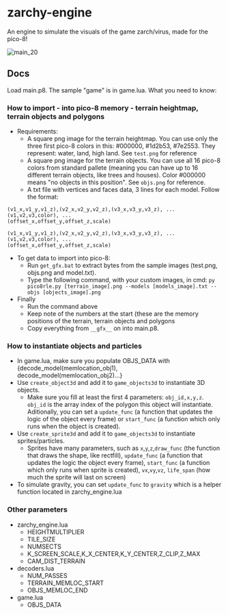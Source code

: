 # zarchy-engine
An engine to simulate the visuals of the game zarch/virus, made for the pico-8!

![main_20](https://user-images.githubusercontent.com/67443565/143341982-fab1b6e7-0459-48ba-b92e-462b44c1f3da.gif)

## Docs

Load main.p8. The sample "game" is in game.lua. What you need to know:

### How to import - into pico-8 memory - terrain heightmap, terrain objects and polygons

- Requirements:
  - A square png image for the terrain heightmap. You can use only the three first pico-8 colors in this: #000000, #1d2b53, #7e2553. They represent: water, land, high land. See ```test.png``` for reference
  - A square png image for the terrain objects. You can use all 16 pico-8 colors from standard pallete (meaning you can have up to 16 different terrain objects, like trees and houses). Color #000000 means "no objects in this position". See ```objs.png``` for reference.
  - A txt file with vertices and faces data, 3 lines for each model. Follow the format:
```
(v1_x,v1_y,v1_z),(v2_x,v2_y,v2_z),(v3_x,v3_y,v3_z), ...
(v1,v2,v3,color), ...
(offset_x,offset_y,offset_z,scale)

(v1_x,v1_y,v1_z),(v2_x,v2_y,v2_z),(v3_x,v3_y,v3_z), ...
(v1,v2,v3,color), ...
(offset_x,offset_y,offset_z,scale)
```

- To get data to import into pico-8:
  - Run ```get_gfx.bat``` to extract bytes from the sample images (test.png, objs.png and model.txt).
  - Type the following command, with your custom images, in cmd:
    ```py pico8rle.py [terrain_image].png --models [models_image].txt --objs [objects_image].png```
- Finally
  - Run the command above 
  - Keep note of the numbers at the start (these are the memory positions of the terrain, terrain objects and polygons
  - Copy everything from ```__gfx__``` on into main.p8.

### How to instantiate objects and particles
- In game.lua, make sure you populate OBJS_DATA with {decode_model(memlocation_obj1), decode_model(memlocation_obj2)...}
- Use ```create_object3d``` and add it to ```game_objects3d``` to instantiate 3D objects.
  - Make sure you fill at least the first 4 parameters: ```obj_id,x,y,z```. ```obj_id``` is the array index of the polygon this object will instantiate. Aditionally, you can set a ```update_func``` (a function that updates the logic of the object every frame) or ```start_func``` (a function which only runs when the object is created).
- Use ```create_sprite3d``` and add it to ```game_objects3d``` to instantiate sprites/particles.
  - Sprites have many parameters, such as ```x```,```y```,```z```,```draw_func``` (the function that draws the shape, like rectfill), ```update_func``` (a function that updates the logic the object every frame), ```start_func``` (a function which only runs when sprite is created), ```vx```,```vy```,```vz```, ```life_span``` (how much the sprite will last on screen)
- To simulate gravity, you can set ```update_func``` to ```gravity``` which is a helper function located in zarchy_engine.lua

### Other parameters
- zarchy_engine.lua
  - HEIGHTMULTIPLIER
  - TILE_SIZE
  - NUMSECTS
  - K_SCREEN_SCALE,K_X_CENTER,K_Y_CENTER,Z_CLIP,Z_MAX
  - CAM_DIST_TERRAIN
- decoders.lua
  - NUM_PASSES 
  - TERRAIN_MEMLOC_START 
  - OBJS_MEMLOC_END
- game.lua
  - OBJS_DATA

